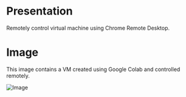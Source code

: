 # Presentation
Remotely control virtual machine using Chrome Remote Desktop.

# Image
This image contains a VM created using Google Colab and controlled remotely.

![Image](https://i.ibb.co/GFDBDDV/Capture.png)
